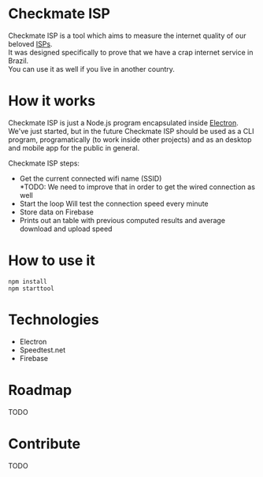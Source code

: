 # Checkmate ISP
Checkmate ISP is a tool which aims to measure the internet quality of our beloved [ISPs](https://en.wikipedia.org/wiki/Internet_service_provider).  
It was designed specifically to prove that we have a crap internet service in Brazil.  
You can use it as well if you live in another country.

# How it works
Checkmate ISP is just a Node.js program encapsulated inside [Electron](http://electron.atom.io/).  
We've just started, but in the future Checkmate ISP should be used as a CLI program, programatically (to work inside other projects) and as an desktop and mobile app for the public in general.  

Checkmate ISP steps:  
- Get the current connected wifi name (SSID)  
	*TODO: We need to improve that in order to get the wired connection as well  
- Start the loop
	Will test the connection speed every minute  
- Store data on Firebase  
- Prints out an table with previous computed results and average download and upload speed


# How to use it
```
npm install
npm starttool
```

# Technologies
- Electron  
- Speedtest.net  
- Firebase  

# Roadmap
TODO

# Contribute
TODO